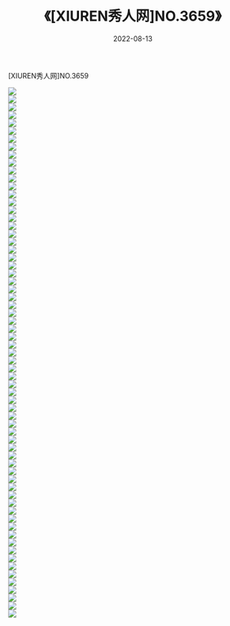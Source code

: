 ﻿---
layout: post
title:  《[XIUREN秀人网]NO.3659》
date:   2022-08-13
img: http://img.660000.xyz/Sharelink/秀人网/秀人网第04部分/[XIUREN秀人网]NO.3659/000.jpg
categories: [美女, 清纯, 唯美]
---

[XIUREN秀人网]NO.3659

 ![](http://img.660000.xyz/Sharelink/秀人网/秀人网第04部分/[XIUREN秀人网]NO.3659/001.jpg) <br>![](http://img.660000.xyz/Sharelink/秀人网/秀人网第04部分/[XIUREN秀人网]NO.3659/002.jpg) <br>![](http://img.660000.xyz/Sharelink/秀人网/秀人网第04部分/[XIUREN秀人网]NO.3659/003.jpg) <br>![](http://img.660000.xyz/Sharelink/秀人网/秀人网第04部分/[XIUREN秀人网]NO.3659/004.jpg) <br>![](http://img.660000.xyz/Sharelink/秀人网/秀人网第04部分/[XIUREN秀人网]NO.3659/005.jpg) <br>![](http://img.660000.xyz/Sharelink/秀人网/秀人网第04部分/[XIUREN秀人网]NO.3659/006.jpg) <br>![](http://img.660000.xyz/Sharelink/秀人网/秀人网第04部分/[XIUREN秀人网]NO.3659/007.jpg) <br>![](http://img.660000.xyz/Sharelink/秀人网/秀人网第04部分/[XIUREN秀人网]NO.3659/008.jpg) <br>![](http://img.660000.xyz/Sharelink/秀人网/秀人网第04部分/[XIUREN秀人网]NO.3659/009.jpg) <br>![](http://img.660000.xyz/Sharelink/秀人网/秀人网第04部分/[XIUREN秀人网]NO.3659/010.jpg) <br>![](http://img.660000.xyz/Sharelink/秀人网/秀人网第04部分/[XIUREN秀人网]NO.3659/011.jpg) <br>![](http://img.660000.xyz/Sharelink/秀人网/秀人网第04部分/[XIUREN秀人网]NO.3659/012.jpg) <br>![](http://img.660000.xyz/Sharelink/秀人网/秀人网第04部分/[XIUREN秀人网]NO.3659/013.jpg) <br>![](http://img.660000.xyz/Sharelink/秀人网/秀人网第04部分/[XIUREN秀人网]NO.3659/014.jpg) <br>![](http://img.660000.xyz/Sharelink/秀人网/秀人网第04部分/[XIUREN秀人网]NO.3659/015.jpg) <br>![](http://img.660000.xyz/Sharelink/秀人网/秀人网第04部分/[XIUREN秀人网]NO.3659/016.jpg) <br>![](http://img.660000.xyz/Sharelink/秀人网/秀人网第04部分/[XIUREN秀人网]NO.3659/017.jpg) <br>![](http://img.660000.xyz/Sharelink/秀人网/秀人网第04部分/[XIUREN秀人网]NO.3659/018.jpg) <br>![](http://img.660000.xyz/Sharelink/秀人网/秀人网第04部分/[XIUREN秀人网]NO.3659/019.jpg) <br>![](http://img.660000.xyz/Sharelink/秀人网/秀人网第04部分/[XIUREN秀人网]NO.3659/020.jpg) <br>![](http://img.660000.xyz/Sharelink/秀人网/秀人网第04部分/[XIUREN秀人网]NO.3659/021.jpg) <br>![](http://img.660000.xyz/Sharelink/秀人网/秀人网第04部分/[XIUREN秀人网]NO.3659/022.jpg) <br>![](http://img.660000.xyz/Sharelink/秀人网/秀人网第04部分/[XIUREN秀人网]NO.3659/023.jpg) <br>![](http://img.660000.xyz/Sharelink/秀人网/秀人网第04部分/[XIUREN秀人网]NO.3659/024.jpg) <br>![](http://img.660000.xyz/Sharelink/秀人网/秀人网第04部分/[XIUREN秀人网]NO.3659/025.jpg) <br>![](http://img.660000.xyz/Sharelink/秀人网/秀人网第04部分/[XIUREN秀人网]NO.3659/026.jpg) <br>![](http://img.660000.xyz/Sharelink/秀人网/秀人网第04部分/[XIUREN秀人网]NO.3659/027.jpg) <br>![](http://img.660000.xyz/Sharelink/秀人网/秀人网第04部分/[XIUREN秀人网]NO.3659/028.jpg) <br>![](http://img.660000.xyz/Sharelink/秀人网/秀人网第04部分/[XIUREN秀人网]NO.3659/029.jpg) <br>![](http://img.660000.xyz/Sharelink/秀人网/秀人网第04部分/[XIUREN秀人网]NO.3659/030.jpg) <br>![](http://img.660000.xyz/Sharelink/秀人网/秀人网第04部分/[XIUREN秀人网]NO.3659/031.jpg) <br>![](http://img.660000.xyz/Sharelink/秀人网/秀人网第04部分/[XIUREN秀人网]NO.3659/032.jpg) <br>![](http://img.660000.xyz/Sharelink/秀人网/秀人网第04部分/[XIUREN秀人网]NO.3659/033.jpg) <br>![](http://img.660000.xyz/Sharelink/秀人网/秀人网第04部分/[XIUREN秀人网]NO.3659/034.jpg) <br>![](http://img.660000.xyz/Sharelink/秀人网/秀人网第04部分/[XIUREN秀人网]NO.3659/035.jpg) <br>![](http://img.660000.xyz/Sharelink/秀人网/秀人网第04部分/[XIUREN秀人网]NO.3659/036.jpg) <br>![](http://img.660000.xyz/Sharelink/秀人网/秀人网第04部分/[XIUREN秀人网]NO.3659/037.jpg) <br>![](http://img.660000.xyz/Sharelink/秀人网/秀人网第04部分/[XIUREN秀人网]NO.3659/038.jpg) <br>![](http://img.660000.xyz/Sharelink/秀人网/秀人网第04部分/[XIUREN秀人网]NO.3659/039.jpg) <br>![](http://img.660000.xyz/Sharelink/秀人网/秀人网第04部分/[XIUREN秀人网]NO.3659/040.jpg) <br>![](http://img.660000.xyz/Sharelink/秀人网/秀人网第04部分/[XIUREN秀人网]NO.3659/041.jpg) <br>![](http://img.660000.xyz/Sharelink/秀人网/秀人网第04部分/[XIUREN秀人网]NO.3659/042.jpg) <br>![](http://img.660000.xyz/Sharelink/秀人网/秀人网第04部分/[XIUREN秀人网]NO.3659/043.jpg) <br>![](http://img.660000.xyz/Sharelink/秀人网/秀人网第04部分/[XIUREN秀人网]NO.3659/044.jpg) <br>![](http://img.660000.xyz/Sharelink/秀人网/秀人网第04部分/[XIUREN秀人网]NO.3659/045.jpg) <br>![](http://img.660000.xyz/Sharelink/秀人网/秀人网第04部分/[XIUREN秀人网]NO.3659/046.jpg) <br>![](http://img.660000.xyz/Sharelink/秀人网/秀人网第04部分/[XIUREN秀人网]NO.3659/047.jpg) <br>![](http://img.660000.xyz/Sharelink/秀人网/秀人网第04部分/[XIUREN秀人网]NO.3659/048.jpg) <br>![](http://img.660000.xyz/Sharelink/秀人网/秀人网第04部分/[XIUREN秀人网]NO.3659/049.jpg) <br>![](http://img.660000.xyz/Sharelink/秀人网/秀人网第04部分/[XIUREN秀人网]NO.3659/050.jpg) <br>![](http://img.660000.xyz/Sharelink/秀人网/秀人网第04部分/[XIUREN秀人网]NO.3659/051.jpg) <br>![](http://img.660000.xyz/Sharelink/秀人网/秀人网第04部分/[XIUREN秀人网]NO.3659/052.jpg) <br>![](http://img.660000.xyz/Sharelink/秀人网/秀人网第04部分/[XIUREN秀人网]NO.3659/053.jpg) <br>![](http://img.660000.xyz/Sharelink/秀人网/秀人网第04部分/[XIUREN秀人网]NO.3659/054.jpg) <br>![](http://img.660000.xyz/Sharelink/秀人网/秀人网第04部分/[XIUREN秀人网]NO.3659/055.jpg) <br>![](http://img.660000.xyz/Sharelink/秀人网/秀人网第04部分/[XIUREN秀人网]NO.3659/056.jpg) <br>![](http://img.660000.xyz/Sharelink/秀人网/秀人网第04部分/[XIUREN秀人网]NO.3659/057.jpg) <br>![](http://img.660000.xyz/Sharelink/秀人网/秀人网第04部分/[XIUREN秀人网]NO.3659/058.jpg) <br>![](http://img.660000.xyz/Sharelink/秀人网/秀人网第04部分/[XIUREN秀人网]NO.3659/059.jpg) <br>![](http://img.660000.xyz/Sharelink/秀人网/秀人网第04部分/[XIUREN秀人网]NO.3659/060.jpg) <br>![](http://img.660000.xyz/Sharelink/秀人网/秀人网第04部分/[XIUREN秀人网]NO.3659/061.jpg) <br>![](http://img.660000.xyz/Sharelink/秀人网/秀人网第04部分/[XIUREN秀人网]NO.3659/062.jpg) <br>![](http://img.660000.xyz/Sharelink/秀人网/秀人网第04部分/[XIUREN秀人网]NO.3659/063.jpg) <br>![](http://img.660000.xyz/Sharelink/秀人网/秀人网第04部分/[XIUREN秀人网]NO.3659/064.jpg) <br>![](http://img.660000.xyz/Sharelink/秀人网/秀人网第04部分/[XIUREN秀人网]NO.3659/065.jpg) <br>![](http://img.660000.xyz/Sharelink/秀人网/秀人网第04部分/[XIUREN秀人网]NO.3659/066.jpg) <br>![](http://img.660000.xyz/Sharelink/秀人网/秀人网第04部分/[XIUREN秀人网]NO.3659/067.jpg) <br>
